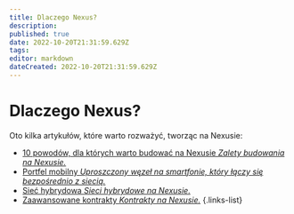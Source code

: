 ```yaml
---
title: Dlaczego Nexus?
description: 
published: true
date: 2022-10-20T21:31:59.629Z
tags: 
editor: markdown
dateCreated: 2022-10-20T21:31:59.629Z
---
```


# Dlaczego Nexus?
Oto kilka artykułów, które warto rozważyć, tworząc na Nexusie:

- [10 powodów, dla których warto budować na Nexusie *Zalety budowania na Nexusie.*](/pl/why-nexus/10-reasons-to-build-on-nexus)
- [Portfel mobilny *Uproszczony węzeł na smartfonie, który łączy się bezpośrednio z siecią.*](/pl/why-nexus/mobile-wallet)
- [Sieć hybrydowa *Sieci hybrydowe na Nexusie.*](/pl/why-nexus/hybrid-network)
- [Zaawansowane kontrakty *Kontrakty na Nexusie.*](/pl/why-nexus/advanced-contracts)
{.links-list}